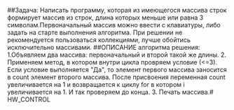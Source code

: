 ##Задача:
Написать программу, которая из имеющегося массива строк
формирует массив из строк, длина которых меньше или равна 3 символам.Первоначальный массив можно ввести с клавиатуры, либо задать  на старте выполнения алгоритма. При решении не рекомендуется пользоваться коллекциями, лучше обойтись исключительно массивами.
##ОПИСАНИЕ алгоритма решения:
    1.Объявляем два массива: первоначальный и второй такой же длины.
    2. Применяем метод, в котором внутри цикла провряем условие (<=3). Если условие выполняется "Да", то элемент первого массива заносится в count элемент второго массива. После присвоения переменная count увеличивается на 1 и возвращается к циклу for в котором i  увеличивается на 1. И так проверяем до конца. 
    3. Печать массива.#   H W _ C O N T R O L  
 